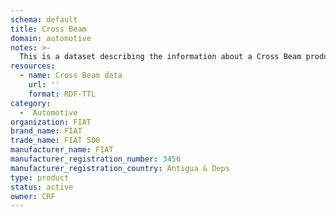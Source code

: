 ```yaml
---
schema: default
title: Cross Beam
domain: automotive
notes: >-
  This is a dataset describing the information about a Cross Beam product, produced by the FIAT company.
resources:
  - name: Cross Beam data
    url: ''
    format: RDF-TTL
category:
  -  Automotive
organization: FIAT
brand_name: FIAT
trade_name: FIAT 500
manufacturer_name: FIAT
manufacturer_registration_number: 3456
manufacturer_registration_country: Antigua & Deps
type: product
status: active
owner: CRF
---
```


